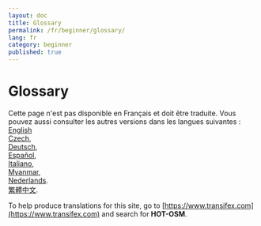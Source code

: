 ```yaml
---
layout: doc
title: Glossary
permalink: /fr/beginner/glossary/
lang: fr
category: beginner
published: true
---
```


Glossary
=============================  

Cette page n'est pas disponible en Français et doit être traduite. Vous pouvez aussi consulter les autres versions dans les langues suivantes : 
[English](/en/beginner/glossary/)    <!--    
[Bahasa Indonesia](/bi/beginner/glossary/),  
[Catalan](/ca/beginner/glossary/)-->  
[Czech](/cs/beginner/glossary/),   
[Deutsch](/de/beginner/glossary/),  
[Español](/es/beginner/glossary/),  <!--
[فارسی](/fa/beginner/glossary/),  
[Français](/fr/beginner/glossary/),  
[Hrvatski](/hr/beginner/glossary/),  -->  
[Italiano](/it/beginner/glossary/),  <!--
[日本語](/ja/beginner/glossary/),  -->  
[Myanmar](/my/beginner/glossary/),<!--
[Norsk](/nb/beginner/glossary/), -->  
[Nederlands](/nl_NL/beginner/glossary/).  <!--
[Português](/pt/beginner/glossary/),  
[Русский](/ru/beginner/glossary/),  
[Kiswahili](/sw/beginner/glossary/), 
[Slovenian](/sl/beginner/glossary/),  
[Shqip](/sq/beginner/glossary/),  
[Українська](/uk/beginner/glossary/), 
[简体中文](/zh_CN/beginner/glossary/).  -->  
[繁體中文](/zh_TW/beginner/glossary/).

To help produce translations for this site, go to [https://www.transifex.com](https://www.transifex.com) and search for **HOT-OSM**.
